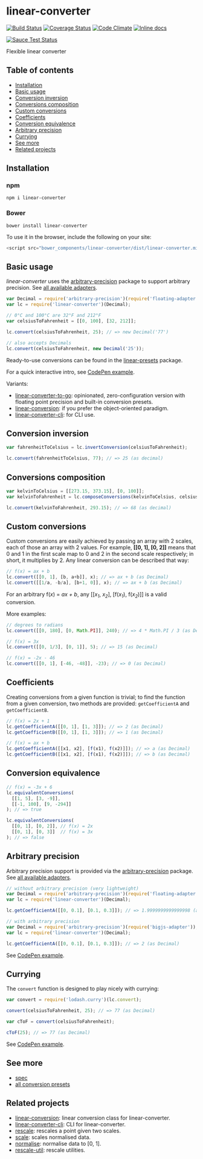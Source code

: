 # linear-converter

[![Build Status](https://travis-ci.org/javiercejudo/linear-converter.svg)](https://travis-ci.org/javiercejudo/linear-converter)
[![Coverage Status](https://coveralls.io/repos/javiercejudo/linear-converter/badge.svg?branch=master)](https://coveralls.io/r/javiercejudo/linear-converter?branch=master)
[![Code Climate](https://codeclimate.com/github/javiercejudo/linear-converter/badges/gpa.svg)](https://codeclimate.com/github/javiercejudo/linear-converter)
[![Inline docs](http://inch-ci.org/github/javiercejudo/linear-converter.svg?branch=master)](http://inch-ci.org/github/javiercejudo/linear-converter)

[![Sauce Test Status](https://saucelabs.com/browser-matrix/linear-converter.svg)](https://saucelabs.com/u/linear-converter)

Flexible linear converter

## Table of contents

- [Installation](#installation)
- [Basic usage](#basic-usage)
- [Conversion inversion](#conversion-inversion)
- [Conversions composition](#conversions-composition)
- [Custom conversions](#custom-conversions)
- [Coefficients](#coefficients)
- [Conversion equivalence](#conversion-equivalence)
- [Arbitrary precision](#arbitrary-precision)
- [Currying](#currying)
- [See more](#see-more)
- [Related projects](#related-projects)

## Installation

### npm

    npm i linear-converter

### Bower

    bower install linear-converter

To use it in the browser, include the following on your site:

```js
<script src="bower_components/linear-converter/dist/linear-converter.min.js"></script>
```

## Basic usage

*linear-converter* uses the [arbitrary-precision](https://github.com/javiercejudo/arbitrary-precision)
package to support arbitrary precision.
See [all available adapters](https://www.npmjs.com/browse/keyword/arbitrary-precision-adapter).

```js
var Decimal = require('arbitrary-precision')(require('floating-adapter'));
var lc = require('linear-converter')(Decimal);

// 0°C and 100°C are 32°F and 212°F
var celsiusToFahrenheit = [[0, 100], [32, 212]];

lc.convert(celsiusToFahrenheit, 25); // => new Decimal('77')

// also accepts Decimals
lc.convert(celsiusToFahrenheit, new Decimal('25'));
```

Ready-to-use conversions can be found in the [linear-presets](https://github.com/javiercejudo/linear-presets) package.

For a quick interactive intro, see [CodePen example](http://codepen.io/javiercejudo/pen/PwvePd?editors=101).

Variants:

- [linear-converter-to-go](https://github.com/javiercejudo/linear-converter-to-go): opinionated, zero-configuration version with floating point precision and built-in conversion presets.
- [linear-conversion](https://github.com/javiercejudo/linear-conversion): if you prefer the object-oriented paradigm.
- [linear-converter-cli](https://github.com/javiercejudo/linear-converter-cli): for CLI use.

## Conversion inversion

```js
var fahrenheitToCelsius = lc.invertConversion(celsiusToFahrenheit);

lc.convert(fahrenheitToCelsius, 77); // => 25 (as decimal)
```

## Conversions composition

```js
var kelvinToCelsius = [[273.15, 373.15], [0, 100]];
var kelvinToFahrenheit = lc.composeConversions(kelvinToCelsius, celsiusToFahrenheit);

lc.convert(kelvinToFahrenheit, 293.15); // => 68 (as decimal)
```

## Custom conversions

Custom conversions are easily achieved by passing an array with 2 scales, each
of those an array with 2 values. For example, **[[0, 1], [0, 2]]** means that 0 and
1 in the first scale map to 0 and 2 in the second scale respectively; in short,
it multiplies by 2. Any linear conversion can be described that way:

```js
// f(x) = ax + b
lc.convert([[0, 1], [b, a+b]], x); // => ax + b (as Decimal)
lc.convert([[1/a, -b/a], [b+1, 0]], x); // => ax + b (as Decimal)
```

For an arbitrary f(_x_) = _ax + b_, any [[_x<sub>1</sub>_, _x<sub>2</sub>_], [f(_x<sub>1</sub>_), f(_x<sub>2</sub>_)]] is a valid conversion.

More examples:

```js
// degrees to radians
lc.convert([[0, 180], [0, Math.PI]], 240); // => 4 * Math.PI / 3 (as Decimal)

// f(x) = 3x
lc.convert([[0, 1/3], [0, 1]], 5); // => 15 (as Decimal)

// f(x) = -2x - 46
lc.convert([[0, 1], [-46, -48]], -23); // => 0 (as Decimal)
```

## Coefficients

Creating conversions from a given function is trivial; to find the function from a given conversion, two methods are provided: `getCoefficientA` and `getCoefficientB`.

```js
// f(x) = 2x + 1
lc.getCoefficientA([[0, 1], [1, 3]]); // => 2 (as Decimal)
lc.getCoefficientB([[0, 1], [1, 3]]); // => 1 (as Decimal)

// f(x) = ax + b
lc.getCoefficientA([[x1, x2], [f(x1), f(x2)]]); // => a (as Decimal)
lc.getCoefficientB([[x1, x2], [f(x1), f(x2)]]); // => b (as Decimal)
```

## Conversion equivalence

```js
// f(x) = -3x + 6
lc.equivalentConversions(
  [[1, 5], [3, -9]],
  [[-1, 100], [9, -294]]
); // => true

lc.equivalentConversions(
  [[0, 1], [0, 2]], // f(x) = 2x
  [[0, 1], [0, 3]]  // f(x) = 3x
); // => false
```

## Arbitrary precision

Arbitrary precision support is provided via the [arbitrary-precision](https://github.com/javiercejudo/arbitrary-precision) package.
See [all available adapters](https://www.npmjs.com/browse/keyword/arbitrary-precision-adapter).

```js
// without arbitrary precision (very lightweight)
var Decimal = require('arbitrary-precision')(require('floating-adapter'));
var lc = require('linear-converter')(Decimal);

lc.getCoefficientA([[0, 0.1], [0.1, 0.3]]); // => 1.9999999999999998 (as Decimal)

// with arbitrary precision
var Decimal = require('arbitrary-precision')(require('bigjs-adapter'));
var lc = require('linear-converter')(Decimal);

lc.getCoefficientA([[0, 0.1], [0.1, 0.3]]); // => 2 (as Decimal)
```

See [CodePen example](http://codepen.io/javiercejudo/pen/WvEWdQ?editors=101).

## Currying

The `convert` function is designed to play nicely with currying:

```js
var convert = require('lodash.curry')(lc.convert);

convert(celsiusToFahrenheit, 25); // => 77 (as Decimal)

var cToF = convert(celsiusToFahrenheit);

cToF(25); // => 77 (as Decimal)
```

See [CodePen example](http://codepen.io/javiercejudo/pen/wKKbLV?editors=101).

## See more

- [spec](test/node/spec.js)
- [all conversion presets](https://github.com/javiercejudo/linear-presets#presets)

## Related projects

- [linear-conversion](https://github.com/javiercejudo/linear-conversion): linear conversion class for linear-converter.
- [linear-converter-cli](https://github.com/javiercejudo/linear-converter-cli): CLI for linear-converter.
- [rescale](https://github.com/javiercejudo/rescale): rescales a point given two scales.
- [scale](https://github.com/javiercejudo/scale): scales normalised data.
- [normalise](https://github.com/javiercejudo/normalise): normalise data to [0, 1].
- [rescale-util](https://github.com/javiercejudo/rescale-util): rescale utilities.
